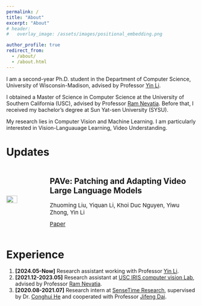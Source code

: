 ```yaml
---
permalink: /
title: "About"
excerpt: "About"
# header:
#   overlay_image: /assets/images/positional_embedding.png

author_profile: true
redirect_from: 
  - /about/
  - /about.html
---
```


<!---I am an incoming Ph.D. student at the University of Wisconsin-Madison. Previously, -->
<!-- I obtained a Master of Science in Computer Science at the University of Southern California (USC). Before that, I received my bachelor’s Degree at Sun Yat-sen University (SYSU).

My research lies in Computer Vision and Machine Learning. I am particularly interested in Vision-Languauage learning, Learning with Less Labeling.   -->
<!-- <p>I am a first-year Ph.D. student in the Department of Computer Science, University of Wisconsin-Madison, advised by Professor Yin Li</p>
<p>I obtained a Master of Science in Computer Science at the University of Southern California (USC), advised by Professor Ram Nevatia. Before that, I received my bachelor’s degree at Sun Yat-sen University (SYSU).</p>
<p style="margin-bottom: 2em;">My research lies in Computer Vision and Machine Learning. I am particularly interested in Vision-Languauage learning, Learning with Less Labeling. </p> -->


I am a second-year Ph.D. student in the Department of Computer Science, University of Wisconsin-Madison, advised by Professor [Yin Li](https://scholar.google.com/citations?hl=en&user=_y-8nrcAAAAJ&view_op=list_works&sortby=pubdate).

I obtained a Master of Science in Computer Science at the University of Southern California (USC), advised by Professor [Ram Nevatia](https://sites.usc.edu/iris-cvlab/professor-ram-nevatia/). Before that, I received my bachelor’s degree at Sun Yat-sen University (SYSU).

My research lies in Computer Vision and Machine Learning. I am particularly interested in Vision-Languauage Learning, Video Understanding. 


<!-- <h1 style="margin-bottom: 0.2em;">News</h1>
<div style="display: flex; flex-direction: row; align-items: center;">
  <img src="https://dragonlzm.github.io/zhuomingliu.github.io/images/EZSD.png" style="width: 30%; margin-right: 20px;">
  <div>
    <h2><a href="https://arxiv.org/abs/2303.12145" style="font-size: 18px;">Zero-Shot Detection via Image-Language Knowledge Distillation on Weakly Supervised Regions</a></h2>
    <p style="margin-bottom: 0.2em; font-size: 15px;">ArXiv Preprint 2023.</p>
    <p style="font-size: 15px;">Zhuoming Liu*, Xuefeng Hu*, Ram Nevatia</p>
  </div>
</div> -->

<!--  -->
<!-- <h1>Updates</h1>
<div style="display: flex; flex-direction: row; align-items: center; margin-bottom: 2em;"> 
    <img src="https://dragonlzm.github.io/zhuomingliu.github.io/images/EZSD.png" style="width: 30%; margin-right: 20px;" />
    <div>
        <h2> Efficient Feature Distillation for Zero-shot Annotation Object Detection </h2>
        <p style="font-size: 15px; margin-bottom: -0.2em">IEEE/CVF Winter Conference on Applications of Computer Vision 2024 (WACV 2024).</p>
        <p style="font-size: 15px; margin-bottom: -0.2em">Zhuoming Liu*, Xuefeng Hu*, Ram Nevatia</p>
        <p style="font-size: 15px; "> <a href="https://arxiv.org/abs/2303.12145">Paper</a> | <a href="https://github.com/dragonlzm/EZAD/">Code</a> </p>
    </div>
</div> -->

<h1>Updates</h1>
<div style="display: flex; flex-direction: row; align-items: center; margin-bottom: 2em;"> 
    <img src="https://dragonlzm.github.io/zhuomingliu.github.io/images/PAVE.png" style="width: 30%; margin-right: 20px;" />
    <div>
        <h2> PAVe: Patching and Adapting Video Large Language Models </h2>
        <!-- <p style="font-size: 15px; margin-bottom: -0.2em">IEEE/CVF Winter Conference on Applications of Computer Vision 2024 (WACV 2024).</p> -->
        <p style="font-size: 15px; margin-bottom: -0.2em">Zhuoming Liu, Yiquan Li, Khoi Duc Nguyen, Yiwu Zhong, Yin Li </p>
        <p style="font-size: 15px; "> <a href="https://drive.google.com/file/d/1x21sXxzkaF82EBOOH-k05WgbPPtwXNRg/view?usp=sharing">Paper</a></p>
    </div>
</div>




<!-- Experience
======
1. **[2021.12-2023.05]** Research assistant at [USC IRIS computer vision Lab](https://sites.usc.edu/iris-cvlab/), supervised by Professor [Ram Nevatia](https://sites.usc.edu/iris-cvlab/professor-ram-nevatia/). 
1. **[2020.08-2021.07]** Research intern at [SenseTime Research](https://www.sensetime.com/en), supervised by Dr. [Conghui He](https://scholar.google.com/citations?user=PopTv7kAAAAJ&hl=en) and cooperated with Professor [Jifeng Dai](https://jifengdai.org/) -->


<h1 id="experience">Experience</h1>
<ol>
    <li>
        <strong>[2024.05-Now]</strong> Research assistant working with Professor 
        <a href="https://www.biostat.wisc.edu/~yli/">Yin Li</a>.
    </li>
    <li>
        <strong>[2021.12-2023.05]</strong> Research assistant at 
        <a href="https://sites.usc.edu/iris-cvlab/">USC IRIS computer vision Lab</a>, advised by Professor 
        <a href="https://sites.usc.edu/iris-cvlab/professor-ram-nevatia/">Ram Nevatia</a>.
    </li>
    <li><strong>[2020.08-2021.07]</strong> Research intern at 
        <a href="https://www.sensetime.com/en">SenseTime Research</a>, supervised by Dr. 
        <a href="https://scholar.google.com/citations?user=PopTv7kAAAAJ&amp;hl=en">Conghui He</a> and cooperated with Professor 
        <a href="https://jifengdai.org/">Jifeng Dai</a>.
    </li>
</ol>
